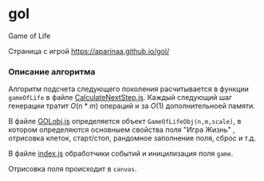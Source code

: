 # gol

Game of Life

Страница с игрой <a href="https://aparinaa.github.io/gol/" target="_blank">https://aparinaa.github.io/gol/</a>

### Описание алгоритма

Алгоритм подсчета следующего поколения расчитывается в функции `gameOfLife` в файле [CalculateNextStep.js](https://github.com/AparinAA/gol/blob/master/CalculateNextStep.js). Каждый следующий шаг генерации тратит $O(n*m)$ операций и за $O(1)$ дополнительноей памяти.

В файле [GOLobj.js](https://github.com/AparinAA/gol/blob/master/GOLobj.js) определяется объект `GameOfLifeObj(n,m,scale)`, в котором определяются основныем свойства поля "Игра Жизнь" , отрисовка клеток, старт/стоп, рандомное заполнение поля, сброс и т.д.

В файле [index.js](https://github.com/AparinAA/gol/blob/master/index.js) обработчики событий и иницилизация поля `game`.

Отрисовка поля происходит в `canvas`.
